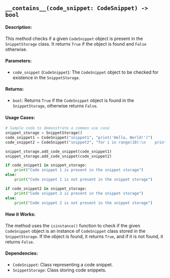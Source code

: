 ## `__contains__(code_snippet: CodeSnippet) -> bool`

#### Description:
This method checks if a given `CodeSnippet` object is present in the `SnippetStorage` class. It returns `True` if the object is found and `False` otherwise.

#### Parameters:
- `code_snippet` (`CodeSnippet`): The `CodeSnippet` object to be checked for existence in the `SnippetStorage`.

#### Returns:
- `bool`: Returns `True` if the `CodeSnippet` object is found in the `SnippetStorage`, otherwise returns `False`.

#### Usage Cases:

```python
# Sample code to demonstrate a common use case
snippet_storage = SnippetStorage()
code_snippet1 = CodeSnippet("snippet1", "print('Hello, World!')")
code_snippet2 = CodeSnippet("snippet2", "for i in range(10):\n    print(i)")

snippet_storage.add_code_snippet(code_snippet1)
snippet_storage.add_code_snippet(code_snippet2)

if code_snippet1 in snippet_storage:
    print("Code snippet 1 is present in the snippet storage")
else:
    print("Code snippet 1 is not present in the snippet storage")

if code_snippet2 in snippet_storage:
    print("Code snippet 2 is present in the snippet storage")
else:
    print("Code snippet 2 is not present in the snippet storage")
```

#### How it Works:
The method uses the `isinstance()` function to check if the given `CodeSnippet` object is an instance of `CodeSnippet` class stored in the `SnippetStorage`. If the object is found, it returns `True`, and if it is not found, it returns `False`.

#### Dependencies:
- `CodeSnippet`: Class representing a code snippet.
- `SnippetStorage`: Class storing code snippets.